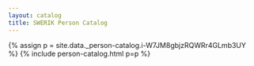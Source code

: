 ```yaml
---
layout: catalog
title: SWERIK Person Catalog
---
```

{% assign p = site.data._person-catalog.i-W7JM8gbjzRQWRr4GLmb3UY %}
{% include person-catalog.html p=p %}

